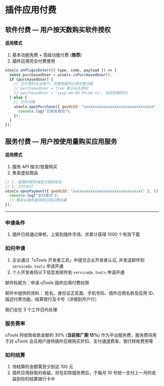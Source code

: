 # 插件应用付费

## 软件付费 — 用户按天数购买软件授权

#### 适用模式

1.  基本功能免费 + 高级功能付费 (**推荐**)
2.  插件应用完全付费使用

```js
utools.onPluginEnter(({ type, code, payload }) => {
  const purchasedUser = utools.isPurchasedUser();
  if (purchasedUser) {
    // 已付费的合法用户，可使用插件应用完整功能
    // purchasedUser = true 表示永久授权
    // purchasedUser = "yyyy-mm-dd hh:mm:ss", 授权到期时间
  } else {
    // 打开付费
    utools.openPurchase({ goodsId: "xxxxxxxxxxxxxxxxxxxxxxxxxxxxxxxx" }, () => {
      console.log("已购买成功");
    });
  }
});
```

## 服务付费 — 用户按使用量购买应用服务

#### 适用模式

1.  服务 API 按次/按量购买
2.  售卖虚拟商品

```js
// 1. 配置好服务端支付通知地址
// 2. 打开支付
utools.openPayment({ goodsId: "xxxxxxxxxxxxxxxxxxxxxxxxxxxxxxxx" }, () => {
  console.log("支付成功");
  // 重新从服务器获取已购买商品量
});
```

---

### 申请条件

1.  插件已经通过审核，上架到插件市场，并累计获得 1000 个有效下载

### 如何申请

1.  企业通过「uTools 开发者工具」中提交企业开发者认证, 并发送邮件到 `service@u.tools` 申请开通
2.  个人开发者将以下信息发邮件到 `service@u.tools` 申请开通

邮件标题为：申请 uTools 插件应用付费权限

邮件中提供的资料： 姓名、身份证正反面、手机号码、插件应用名称及应用 ID、描述付费功能、结算银行及卡号（详细到开户行）

我们会在 3 个工作日内处理

### 服务费率

uTools 将收取收款金额的 30% (**当前推广期 15%**) 作为平台服务费，服务费将用于对 uTools 会员用户提供插件应用购买折扣、支付通道费率、银行转账费用等

### 如何结算

1.  待结算的金额需至少到达 100 元
2.  插件应用获取的收益，将在扣除服务费后，于每月 10 号统一支付上一月的收益到你的结算银行卡中
